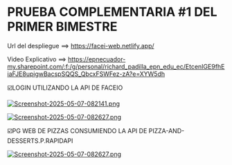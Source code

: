 # PRUEBA COMPLEMENTARIA #1 DEL PRIMER BIMESTRE
Url del despliegue ==> https://facei-web.netlify.app/

Video Explicativo ==> https://epnecuador-my.sharepoint.com/:f:/g/personal/richard_padilla_epn_edu_ec/EtcenIGE9fhEiaFJE8upigwBacspSQQS_QbcxFSWFez-zA?e=XYW5dh 

☑️LOGIN UTILIZANDO LA API DE FACEIO

[![Screenshot-2025-05-07-082141.png](https://i.postimg.cc/wBspb0gs/Screenshot-2025-05-07-082141.png)](https://postimg.cc/sByqMPBV)

[![Screenshot-2025-05-07-082627.png](https://i.postimg.cc/NMq5NyqB/Screenshot-2025-05-07-082627.png)](https://postimg.cc/7C9HhZZW)

☑️PG WEB DE PIZZAS CONSUMIENDO LA API DE PIZZA-AND-DESSERTS.P.RAPIDAPI

[![Screenshot-2025-05-07-082627.png](https://i.postimg.cc/NMq5NyqB/Screenshot-2025-05-07-082627.png)](https://postimg.cc/7C9HhZZW)



